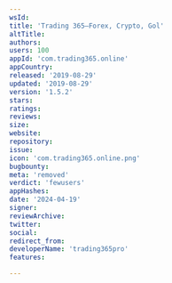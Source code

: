```yaml
---
wsId: 
title: 'Trading 365—Forex, Crypto, Gol'
altTitle: 
authors: 
users: 100
appId: 'com.trading365.online'
appCountry: 
released: '2019-08-29'
updated: '2019-08-29'
version: '1.5.2'
stars: 
ratings: 
reviews: 
size: 
website: 
repository: 
issue: 
icon: 'com.trading365.online.png'
bugbounty: 
meta: 'removed'
verdict: 'fewusers'
appHashes: 
date: '2024-04-19'
signer: 
reviewArchive: 
twitter: 
social: 
redirect_from: 
developerName: 'trading365pro'
features: 

---
```



